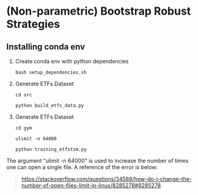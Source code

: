 # (Non-parametric) Bootstrap Robust Strategies

## Installing conda env

1) Create conda env with python dependencies

    `bash setup_dependencies.sh`

[comment]: <> (## Procedure)

[comment]: <> (1&#41; Install all packages)

[comment]: <> (`bash install.sh`)

2) Generate ETFs Dataset

    `cd src`

    `python build_etfs_data.py`

3) Generate ETFs Dataset

    `cd gym`

    `ulimit -n 64000`
    
    `python training_etfstsm.py`

The argument "ulimit -n 64000" is used to increase the number of times one can open a single file. A reference of the error is below:

> https://stackoverflow.com/questions/34588/how-do-i-change-the-number-of-open-files-limit-in-linux/8285278#8285278

